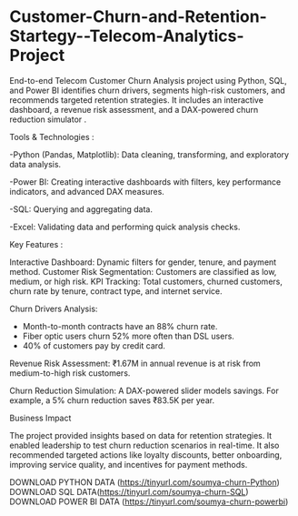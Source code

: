 # Customer-Churn-and-Retention-Startegy--Telecom-Analytics-Project
End-to-end Telecom Customer Churn Analysis project using Python, SQL, and Power BI identifies churn drivers, segments high-risk customers, and recommends targeted retention strategies. It includes an interactive dashboard, a revenue risk assessment, and a DAX-powered churn reduction simulator .

Tools & Technologies :

-Python (Pandas, Matplotlib): Data cleaning, transforming, and exploratory data analysis.

-Power BI: Creating interactive dashboards with filters, key performance indicators, and advanced DAX measures.

-SQL: Querying and aggregating data.

-Excel: Validating data and performing quick analysis checks.

Key Features :

Interactive Dashboard: Dynamic filters for gender, tenure, and payment method.
Customer Risk Segmentation: Customers are classified as low, medium, or high risk.
KPI Tracking: Total customers, churned customers, churn rate by tenure, contract type, and internet service.

Churn Drivers Analysis:

- Month-to-month contracts have an 88% churn rate.
- Fiber optic users churn 52% more often than DSL users.
- 40% of customers pay by credit card.

Revenue Risk Assessment: ₹1.67M in annual revenue is at risk from medium-to-high risk customers.

Churn Reduction Simulation: A DAX-powered slider models savings. For example, a 5% churn reduction saves ₹83.5K per year.

Business Impact

The project provided insights based on data for retention strategies. It enabled leadership to test churn reduction scenarios in real-time. It also recommended targeted actions like loyalty discounts, better onboarding, improving service quality, and incentives for payment methods.

DOWNLOAD PYTHON DATA (https://tinyurl.com/soumya-churn-Python)
DOWNLOAD SQL DATA(https://tinyurl.com/soumya-churn-SQL)
DOWNLOAD POWER BI DATA (https://tinyurl.com/soumya-churn-powerbi)




